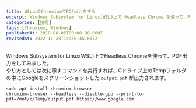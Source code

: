 ```yaml
---
title: WSL上のChromiumでPDF出力をする
excerpt: Windows Subsystem for Linux(WSL)上で Headless Chrome を使って、PDF 出力をしてみました。
categories: [技術]
tags: [Chromium, Windows]
publishedAt: 2018-08-05T00:00:00.000Z
revisedAt: 2022-11-28T14:50:45.867Z
---
```


Windows Subsystem for Linux(WSL)上でHeadless Chromeを使って、PDF出力をしてみました。\
やり方としては次に示すコマンドを実行すれば、Cドライブ上のTempフォルダの中にGoogleをスクリーンショットした `output.pdf` が出力されます。

```shell
sudo apt install chromium-browser
chromium-browser --headless --disable-gpu --print-to-pdf=/mnt/c/Temp/output.pdf https://www.google.com
```
